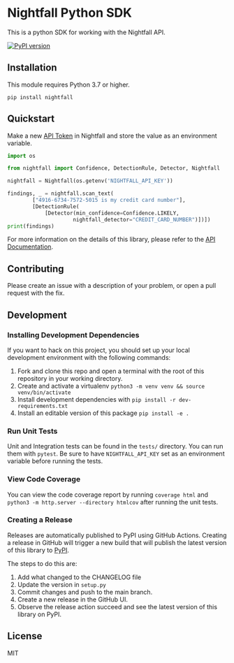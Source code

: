 # Nightfall Python SDK

This is a python SDK for working with the Nightfall API.

[![PyPI version](https://badge.fury.io/py/nightfall.svg)](https://badge.fury.io/py/nightfall)


## Installation 

This module requires Python 3.7 or higher.

```
pip install nightfall
```

## Quickstart 

Make a new [API Token](https://app.nightfall.ai/api/) in Nightfall and store the value as an environment variable.

```python
import os

from nightfall import Confidence, DetectionRule, Detector, Nightfall

nightfall = Nightfall(os.getenv('NIGHTFALL_API_KEY'))

findings, _ = nightfall.scan_text(
        ["4916-6734-7572-5015 is my credit card number"],
        [DetectionRule(
            [Detector(min_confidence=Confidence.LIKELY,
                     nightfall_detector="CREDIT_CARD_NUMBER")])])
print(findings)
```

For more information on the details of this library, please refer to 
the [API Documentation](https://docs.nightfall.ai/).
## Contributing

Please create an issue with a description of your problem, or open a pull request with the fix. 

## Development 

### Installing Development Dependencies

If you want to hack on this project, you should set up your local development
environment with the following commands:

1. Fork and clone this repo and open a terminal with the root of this repository in your working directory.
1. Create and activate a virtualenv `python3 -m venv venv && source venv/bin/activate`
1. Install development dependencies with `pip install -r dev-requirements.txt`
1. Install an editable version of this package `pip install -e .`

### Run Unit Tests

Unit and Integration tests can be found in the `tests/` directory. You can run them with `pytest`. Be sure to have `NIGHTFALL_API_KEY` set as an environment variable before running the tests.

### View Code Coverage

You can view the code coverage report by running `coverage html` and `python3 -m http.server --directory htmlcov` after running the unit tests.

### Creating a Release 

Releases are automatically published to PyPI using GitHub Actions. Creating a release in GitHub will trigger a new build that will publish the latest version of this library to [PyPI](https://pypi.org/project/nightfall/). 

The steps to do this are: 

1. Add what changed to the CHANGELOG file
2. Update the version in `setup.py`
3. Commit changes and push to the main branch. 
4. Create a new release in the GitHub UI. 
5. Observe the release action succeed and see the latest version of this library on PyPI. 
## License 

MIT


